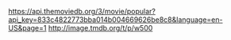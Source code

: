 https://api.themoviedb.org/3/movie/popular?api_key=833c4822773bba014b004669626be8c8&language=en-US&page=1
http://image.tmdb.org/t/p/w500